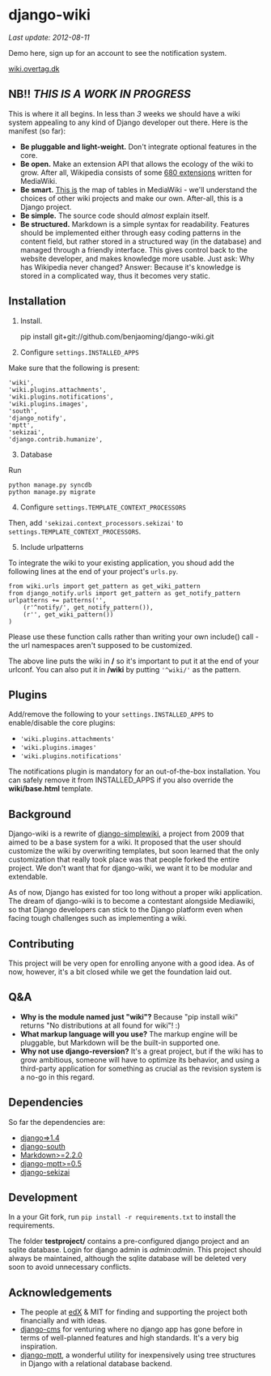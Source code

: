 django-wiki
===========

*Last update: 2012-08-11*

Demo here, sign up for an account to see the notification system.

[wiki.overtag.dk](http://wiki.overtag.dk)

NB!! *THIS IS A WORK IN PROGRESS*
---------------------------------

This is where it all begins. In less than *3* weeks we should have a wiki system appealing to any kind of Django developer out there. Here is the manifest (so far):

 * **Be pluggable and light-weight.** Don't integrate optional features in the core.
 * **Be open.** Make an extension API that allows the ecology of the wiki to grow. After all, Wikipedia consists of some [680 extensions](http://svn.wikimedia.org/viewvc/mediawiki/trunk/extensions/) written for MediaWiki.
 * **Be smart.** [This is](https://upload.wikimedia.org/wikipedia/commons/8/88/MediaWiki_database_schema_1-19_%28r102798%29.png) the map of tables in MediaWiki - we'll understand the choices of other wiki projects and make our own. After-all, this is a Django project.
 * **Be simple.** The source code should *almost* explain itself.
 * **Be structured.** Markdown is a simple syntax for readability. Features should be implemented either through easy coding patterns in the content field, but rather stored in a structured way (in the database) and managed through a friendly interface. This gives control back to the website developer, and makes knowledge more usable. Just ask: Why has Wikipedia never changed? Answer: Because it's knowledge is stored in a complicated way, thus it becomes very static.

Installation
------------

1. Install.

    pip install git+git://github.com/benjaoming/django-wiki.git

2. Configure `settings.INSTALLED_APPS`

Make sure that the following is present:

    'wiki',
    'wiki.plugins.attachments',
    'wiki.plugins.notifications',
    'wiki.plugins.images',
    'south',
    'django_notify',
    'mptt',
    'sekizai',
    'django.contrib.humanize',

3. Database

Run

    python manage.py syncdb
    python manage.py migrate

4. Configure `settings.TEMPLATE_CONTEXT_PROCESSORS`

Then, add `'sekizai.context_processors.sekizai'` to `settings.TEMPLATE_CONTEXT_PROCESSORS`.

5. Include urlpatterns

To integrate the wiki to your existing application, you shoud add the following lines at the end of your project's `urls.py`.

    from wiki.urls import get_pattern as get_wiki_pattern
    from django_notify.urls import get_pattern as get_notify_pattern
    urlpatterns += patterns('',
        (r'^notify/', get_notify_pattern()),
        (r'', get_wiki_pattern())
    )

Please use these function calls rather than writing your own include() call - the url namespaces aren't supposed to be customized.

The above line puts the wiki in **/** so it's important to put it at the end of your urlconf. You can also put it in **/wiki** by putting `'^wiki/'` as the pattern.

Plugins
------------

Add/remove the following to your `settings.INSTALLED_APPS` to enable/disable the core plugins:

 * `'wiki.plugins.attachments'`
 * `'wiki.plugins.images'`
 * `'wiki.plugins.notifications'`

The notifications plugin is mandatory for an out-of-the-box installation. You can safely remove it from INSTALLED_APPS if you also override the **wiki/base.html** template.

Background
----------

Django-wiki is a rewrite of [django-simplewiki](http://code.google.com/p/django-simple-wiki/), a project from 2009 that aimed to be a base system for a wiki. It proposed that the user should customize the wiki by overwriting templates, but soon learned that the only customization that really took place was that people forked the entire project. We don't want that for django-wiki, we want it to be modular and extendable.

As of now, Django has existed for too long without a proper wiki application. The dream of django-wiki is to become a contestant alongside Mediawiki, so that Django developers can stick to the Django platform even when facing tough challenges such as implementing a wiki.

Contributing
------------

This project will be very open for enrolling anyone with a good idea. As of now, however, it's a bit closed while we get the foundation laid out.

Q&A
------------

 * **Why is the module named just "wiki"?** Because "pip install wiki" returns "No distributions at all found for wiki"! :)
 * **What markup language will you use?** The markup engine will be pluggable, but Markdown will be the built-in supported one.
 * **Why not use django-reversion?** It's a great project, but if the wiki has to grow ambitious, someone will have to optimize its behavior, and using a third-party application for something as crucial as the revision system is a no-go in this regard.

Dependencies
------------

So far the dependencies are:

 * [django=>1.4](http://www.djangoproject.com)
 * [django-south](http://south.aeracode.org/)
 * [Markdown>=2.2.0](https://github.com/waylan/Python-Markdown)
 * [django-mptt>=0.5](https://github.com/django-mptt/django-mptt)
 * [django-sekizai](https://github.com/ojii/django-sekizai/)

Development
------------

In a your Git fork, run `pip install -r requirements.txt` to install the requirements.

The folder **testproject/** contains a pre-configured django project and an sqlite database. Login for django admin is *admin:admin*. This project should always be maintained, although the sqlite database will be deleted very soon to avoid unnecessary conflicts.

Acknowledgements
----------------

 * The people at [edX](http://www.edxonline.org/) & MIT for finding and supporting the project both financially and with ideas.
 * [django-cms](https://github.com/divio/django-cms) for venturing where no django app has gone before in terms of well-planned features and high standards. It's a very big inspiration.
 * [django-mptt](https://github.com/django-mptt/django-mptt), a wonderful utility for inexpensively using tree structures in Django with a relational database backend.

